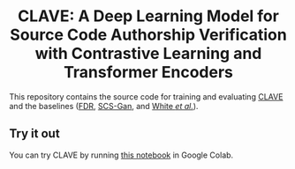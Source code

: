 <h1 style="text-align: center;">CLAVE: A Deep Learning Model for Source Code Authorship Verification with Contrastive Learning and Transformer Encoders</h1>

This repository contains the source code for training and evaluating [CLAVE](https://www.reflection.uniovi.es/bigcode/download/2024/CLAVE/) and the baselines ([FDR](https://github.com/davidaf3/CLAVE/tree/master/fdr), [SCS-Gan](https://github.com/davidaf3/CLAVE/tree/master/scs_gan), and [White *et al.*](https://github.com/davidaf3/CLAVE/tree/master/white_sprague)).

## Try it out
You can try CLAVE by running [this notebook](https://github.com/davidaf3/CLAVE/blob/master/run_clave.ipynb) in Google Colab.
